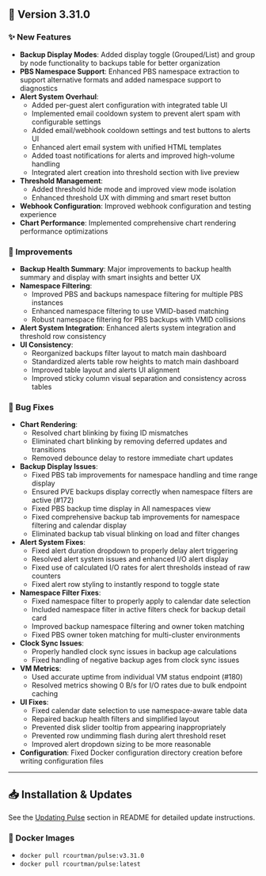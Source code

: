 ## 🎉 Version 3.31.0

### ✨ New Features

- **Backup Display Modes**: Added display toggle (Grouped/List) and group by node functionality to backups table for better organization
- **PBS Namespace Support**: Enhanced PBS namespace extraction to support alternative formats and added namespace support to diagnostics
- **Alert System Overhaul**: 
  - Added per-guest alert configuration with integrated table UI
  - Implemented email cooldown system to prevent alert spam with configurable settings
  - Added email/webhook cooldown settings and test buttons to alerts UI
  - Enhanced alert email system with unified HTML templates
  - Added toast notifications for alerts and improved high-volume handling
  - Integrated alert creation into threshold section with live preview
- **Threshold Management**: 
  - Added threshold hide mode and improved view mode isolation
  - Enhanced threshold UX with dimming and smart reset button
- **Webhook Configuration**: Improved webhook configuration and testing experience
- **Chart Performance**: Implemented comprehensive chart rendering performance optimizations

### 🚀 Improvements

- **Backup Health Summary**: Major improvements to backup health summary and display with smart insights and better UX
- **Namespace Filtering**: 
  - Improved PBS and backups namespace filtering for multiple PBS instances
  - Enhanced namespace filtering to use VMID-based matching
  - Robust namespace filtering for PBS backups with VMID collisions
- **Alert System Integration**: Enhanced alerts system integration and threshold row consistency
- **UI Consistency**: 
  - Reorganized backups filter layout to match main dashboard
  - Standardized alerts table row heights to match main dashboard
  - Improved table layout and alerts UI alignment
  - Improved sticky column visual separation and consistency across tables

### 🐛 Bug Fixes

- **Chart Rendering**: 
  - Resolved chart blinking by fixing ID mismatches
  - Eliminated chart blinking by removing deferred updates and transitions
  - Removed debounce delay to restore immediate chart updates
- **Backup Display Issues**: 
  - Fixed PBS tab improvements for namespace handling and time range display
  - Ensured PVE backups display correctly when namespace filters are active (#172)
  - Fixed PBS backup time display in All namespaces view
  - Fixed comprehensive backup tab improvements for namespace filtering and calendar display
  - Eliminated backup tab visual blinking on load and filter changes
- **Alert System Fixes**: 
  - Fixed alert duration dropdown to properly delay alert triggering
  - Resolved alert system issues and enhanced I/O alert display
  - Fixed use of calculated I/O rates for alert thresholds instead of raw counters
  - Fixed alert row styling to instantly respond to toggle state
- **Namespace Filter Fixes**: 
  - Fixed namespace filter to properly apply to calendar date selection
  - Included namespace filter in active filters check for backup detail card
  - Improved backup namespace filtering and owner token matching
  - Fixed PBS owner token matching for multi-cluster environments
- **Clock Sync Issues**: 
  - Properly handled clock sync issues in backup age calculations
  - Fixed handling of negative backup ages from clock sync issues
- **VM Metrics**: 
  - Used accurate uptime from individual VM status endpoint (#180)
  - Resolved metrics showing 0 B/s for I/O rates due to bulk endpoint caching
- **UI Fixes**: 
  - Fixed calendar date selection to use namespace-aware table data
  - Repaired backup health filters and simplified layout
  - Prevented disk slider tooltip from appearing inappropriately
  - Prevented row undimming flash during alert threshold reset
  - Improved alert dropdown sizing to be more reasonable
- **Configuration**: Fixed Docker configuration directory creation before writing configuration files

---

## 📥 Installation & Updates

See the [Updating Pulse](https://github.com/rcourtman/Pulse#-updating-pulse) section in README for detailed update instructions.

### 🐳 Docker Images
- `docker pull rcourtman/pulse:v3.31.0`
- `docker pull rcourtman/pulse:latest`